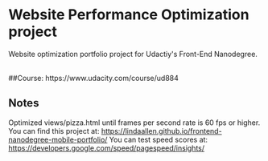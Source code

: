 # Website Performance Optimization project
Website optimization portfolio project for Udactiy's Front-End Nanodegree.

<br>
##Course: 
https://www.udacity.com/course/ud884
<br>

## Notes
Optimized views/pizza.html until frames per second rate is 60 fps or higher. 
You can find this project at: https://lindaallen.github.io/frontend-nanodegree-mobile-portfolio/
You can test speed scores at: https://developers.google.com/speed/pagespeed/insights/

